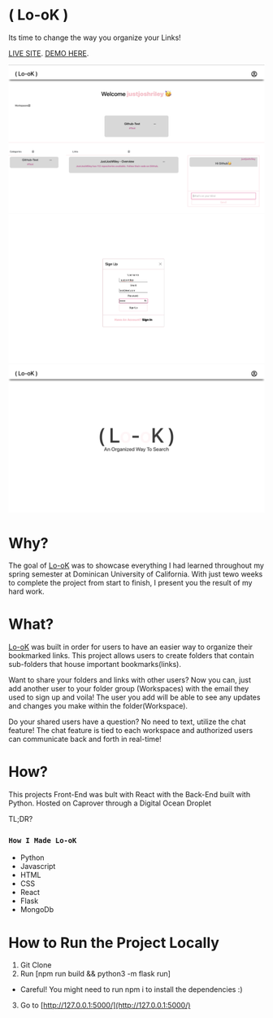 # ( Lo-oK )
Its time to change the way you organize your Links!

[LIVE SITE](http://look-workspace.dev.justjoshriley.com/#/).
[DEMO HERE](https://drive.google.com/file/d/1Ljz6cZclCRw-4XozHdnxkU0LuefkTqz6/view).


![Look Home Page](LookHomepage.png)
![Look SignUp Modal](LookSignUpModal.png)
![Look Landing Page](LookLanding.png)

# Why?
The goal of [Lo-oK](http://look-workspace.dev.justjoshriley.com/#/) was to showcase everything I had learned throughout my spring semester at Dominican University of California. With just tewo weeks to complete the project from start to finish, I present you the result of my hard work.


# What?
[Lo-oK](http://look-workspace.dev.justjoshriley.com/#/) was built in order for users to have an easier way to organize their bookmarked links. This project allows users to create folders that contain sub-folders that house important bookmarks(links).

Want to share your folders and links with other users?
Now you can, just add another user to your folder group (Workspaces) with the email they used to sign up and voila! The user you add will be able to see any updates and changes you make within the folder(Workspace).

Do your shared users have a question? 
No need to text, utilize the chat feature! The chat feature is tied to each workspace and authorized users can communicate back and forth in real-time!

# How?
This projects Front-End was bult with React with the Back-End built with Python.
Hosted on Caprover through a Digital Ocean Droplet

TL;DR?
### `How I Made Lo-oK`
* Python
* Javascript
* HTML
* CSS
* React
* Flask
* MongoDb


# How to Run the Project Locally

1. Git Clone
2. Run [npm run build && python3 -m flask run]
* Careful! You might need to run npm i to install the dependencies :)
3. Go to [http://127.0.0.1:5000/](http://127.0.0.1:5000/)